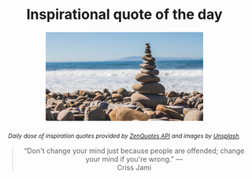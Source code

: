 
<div align="center">

# Inspirational quote of the day

<img src="./data/photo.jpeg" alt="Beautiful nature photo" width="320" height="180">

<sub><i>Daily dose of inspiration quotes provided by [ZenQuotes API](https://zenquotes.io/) and images by [Unsplash](https://unsplash.com/).</i></sub>


<blockquote>&ldquo;Don't change your mind just because people are offended; change your mind if you're wrong.&rdquo; &mdash; <footer>Criss Jami</footer></blockquote>

</div>

